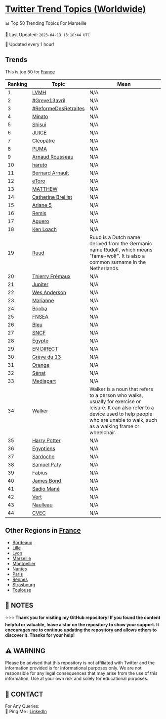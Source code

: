 [Twitter Trend Topics (Worldwide)](https://github.com/ErcinDedeoglu/Twitter-Trend-Topics)
==========


📊 Top 50 Trending Topics For Marseille

📆 Last Updated: `2023-04-13 13:18:44 UTC`

🔧 Updated every 1 hour!


## Trends

This is top 50 for [France](</France>)

| Ranking | Topic | Mean |
| ------- | ------------ | ------------ |
| 1 | [LVMH](http://twitter.com/search?q=LVMH) | N/A |
| 2 | [#Greve13avril](http://twitter.com/search?q=%23Greve13avril) | N/A |
| 3 | [#ReformeDesRetraites](http://twitter.com/search?q=%23ReformeDesRetraites) | N/A |
| 4 | [Minato](http://twitter.com/search?q=Minato) | N/A |
| 5 | [Shisui](http://twitter.com/search?q=Shisui) | N/A |
| 6 | [JUICE](http://twitter.com/search?q=JUICE) | N/A |
| 7 | [Cléopâtre](http://twitter.com/search?q=Cl%c3%a9op%c3%a2tre) | N/A |
| 8 | [PUMA](http://twitter.com/search?q=PUMA) | N/A |
| 9 | [Arnaud Rousseau](http://twitter.com/search?q=Arnaud+Rousseau) | N/A |
| 10 | [haruto](http://twitter.com/search?q=haruto) | N/A |
| 11 | [Bernard Arnault](http://twitter.com/search?q=Bernard+Arnault) | N/A |
| 12 | [eToro](http://twitter.com/search?q=eToro) | N/A |
| 13 | [MATTHEW](http://twitter.com/search?q=MATTHEW) | N/A |
| 14 | [Catherine Breillat](http://twitter.com/search?q=Catherine+Breillat) | N/A |
| 15 | [Ariane 5](http://twitter.com/search?q=Ariane+5) | N/A |
| 16 | [Remis](http://twitter.com/search?q=Remis) | N/A |
| 17 | [Aguero](http://twitter.com/search?q=Aguero) | N/A |
| 18 | [Ken Loach](http://twitter.com/search?q=Ken+Loach) | N/A |
| 19 | [Ruud](http://twitter.com/search?q=Ruud) | Ruud is a Dutch name derived from the Germanic name Rudolf, which means "fame-wolf". It is also a common surname in the Netherlands. |
| 20 | [Thierry Frémaux](http://twitter.com/search?q=Thierry+Fr%c3%a9maux) | N/A |
| 21 | [Jupiter](http://twitter.com/search?q=Jupiter) | N/A |
| 22 | [Wes Anderson](http://twitter.com/search?q=Wes+Anderson) | N/A |
| 23 | [Marianne](http://twitter.com/search?q=Marianne) | N/A |
| 24 | [Booba](http://twitter.com/search?q=Booba) | N/A |
| 25 | [FNSEA](http://twitter.com/search?q=FNSEA) | N/A |
| 26 | [Bleu](http://twitter.com/search?q=Bleu) | N/A |
| 27 | [SNCF](http://twitter.com/search?q=SNCF) | N/A |
| 28 | [Égypte](http://twitter.com/search?q=%c3%89gypte) | N/A |
| 29 | [EN DIRECT](http://twitter.com/search?q=EN+DIRECT) | N/A |
| 30 | [Grève du 13](http://twitter.com/search?q=Gr%c3%a8ve+du+13) | N/A |
| 31 | [Orange](http://twitter.com/search?q=Orange) | N/A |
| 32 | [Sénat](http://twitter.com/search?q=S%c3%a9nat) | N/A |
| 33 | [Mediapart](http://twitter.com/search?q=Mediapart) | N/A |
| 34 | [Walker](http://twitter.com/search?q=Walker) | Walker is a noun that refers to a person who walks, usually for exercise or leisure. It can also refer to a device used to help people who are unable to walk, such as a walking frame or wheelchair. |
| 35 | [Harry Potter](http://twitter.com/search?q=Harry+Potter) | N/A |
| 36 | [Egyptiens](http://twitter.com/search?q=Egyptiens) | N/A |
| 37 | [Sardoche](http://twitter.com/search?q=Sardoche) | N/A |
| 38 | [Samuel Paty](http://twitter.com/search?q=Samuel+Paty) | N/A |
| 39 | [Fabius](http://twitter.com/search?q=Fabius) | N/A |
| 40 | [James Bond](http://twitter.com/search?q=James+Bond) | N/A |
| 41 | [Sadio Mané](http://twitter.com/search?q=Sadio+Man%c3%a9) | N/A |
| 42 | [Vert](http://twitter.com/search?q=Vert) | N/A |
| 43 | [Naulleau](http://twitter.com/search?q=Naulleau) | N/A |
| 44 | [CVEC](http://twitter.com/search?q=CVEC) | N/A |



## Other Regions in [France](</France>)

* [Bordeaux](</France/Bordeaux.md>)
* [Lille](</France/Lille.md>)
* [Lyon](</France/Lyon.md>)
* [Marseille](</France/Marseille.md>)
* [Montpellier](</France/Montpellier.md>)
* [Nantes](</France/Nantes.md>)
* [Paris](</France/Paris.md>)
* [Rennes](</France/Rennes.md>)
* [Strasbourg](</France/Strasbourg.md>)
* [Toulouse](</France/Toulouse.md>)



## 📝 NOTES

⭐⭐⭐ **Thank you for visiting my GitHub repository! If you found the content helpful or valuable, leave a star on the repository to show your support. It encourages me to continue updating the repository and allows others to discover it. Thanks for your help!**


## ⚠️ WARNING

Please be advised that this repository is not affiliated with Twitter and the information provided is for informational purposes only. We are not responsible for any legal consequences that may arise from the use of this information. Use at your own risk and solely for educational purposes.


## 📨 CONTACT

 For Any Queries:  
            🏓 Ping Me : [LinkedIn](https://www.linkedin.com/in/ercindedeoglu/)
